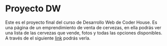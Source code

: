 # Proyecto DW

Este es el proyecto final del curso de Desarrollo Web de Coder House. 
Es una página de un emprendimiento de venta de cervezas, en ella podrás ver una lista de las cervezas que vende, fotos y todas las opciones disponibles.
A través de el siguiente [link](https://marianotelesca.github.io/BardeLatas/) podrás verla.

